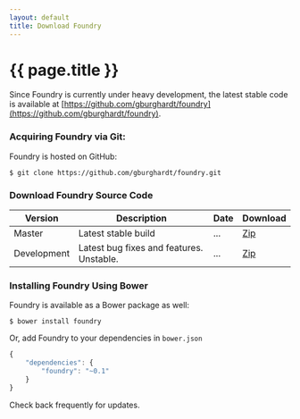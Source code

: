 ```yaml
---
layout: default
title: Download Foundry
---
```


# {{ page.title }}

Since Foundry is currently under heavy development, the latest stable
code is available at [https://github.com/gburghardt/foundry](https://github.com/gburghardt/foundry).

### Acquiring Foundry via Git:

Foundry is hosted on GitHub:

    $ git clone https://github.com/gburghardt/foundry.git

### Download Foundry Source Code

<table>
  <thead>
    <tr>
      <th>Version</th>
      <th>Description</th>
      <th>Date</th>
      <th>Download</th>
    </tr>
  </thead>
  <tbody>
    <tr>
      <td>Master</td>
      <td>Latest stable build</td>
      <td>...</td>
      <td>
        <a href="https://github.com/gburghardt/foundry/archive/master.zip">Zip</a>
      </td>
    </tr>
    <tr>
      <td>Development</td>
      <td>Latest bug fixes and features. Unstable.</td>
      <td>...</td>
      <td>
        <a href="https://github.com/gburghardt/foundry/archive/development.zip">Zip</a>
      </td>
    </tr>
  </tbody>
</table>

### Installing Foundry Using Bower

Foundry is available as a Bower package as well:

    $ bower install foundry

Or, add Foundry to your dependencies in `bower.json`

```javascript
{
    "dependencies": {
        "foundry": "~0.1"
    }
}
```

Check back frequently for updates.
